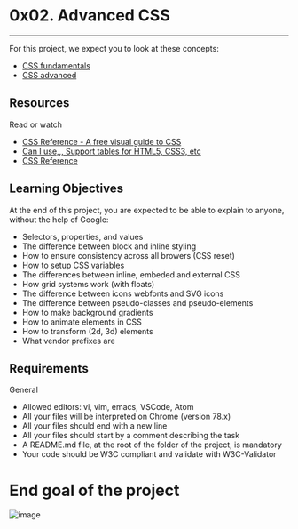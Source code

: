 # 0x02. Advanced CSS
---
For this project, we expect you to look at these concepts:
* [CSS fundamentals](https://intranet.alxswe.com/concepts/544)
* [CSS advanced](https://intranet.alxswe.com/concepts/545)

## Resources
Read or watch
* [CSS Reference - A free visual guide to CSS](https://cssreference.io/)
* [Can I use,,, Support tables for HTML5, CSS3, etc](https://caniuse.com/)
* [CSS Reference](http://ref.openweb.io/CSS/)

## Learning Objectives
At the end of this project, you are expected to be able to explain to anyone, without the help of Google:
* Selectors, properties, and values
* The difference between block and inline styling
* How to ensure consistency across all browers (CSS reset)
* How to setup CSS variables
* The differences between inline, embeded and external CSS
* How grid systems work (with floats)
* The difference between icons webfonts and SVG icons
* The difference between pseudo-classes and pseudo-elements
* How to make background gradients
* How to animate elements in CSS
* How to transform (2d, 3d) elements
* What vendor prefixes are

## Requirements
General
* Allowed editors: vi, vim, emacs, VSCode, Atom
* All your files will be interpreted on Chrome (version 78.x)
* All your files should end with a new line
* All your files should start by a comment describing the task
* A README.md file, at the root of the folder of the project, is mandatory
* Your code should be W3C compliant and validate with W3C-Validator

# End goal of the project
![image](https://user-images.githubusercontent.com/106770288/236317970-4398ee17-7e2a-42ff-9117-c8f1c707b620.png)

